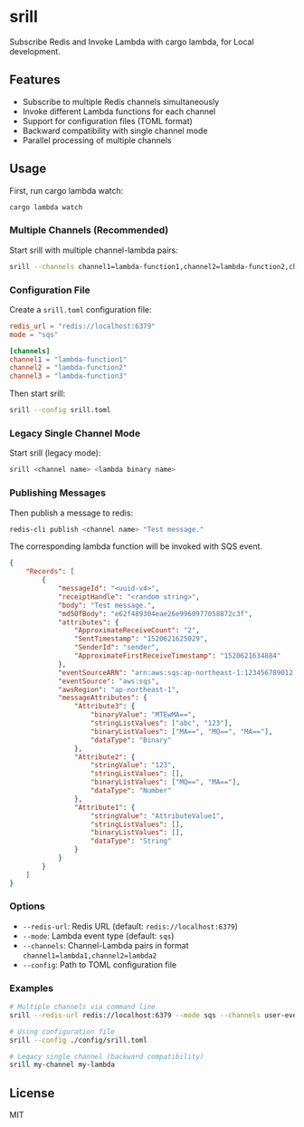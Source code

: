 # srill

Subscribe Redis and Invoke Lambda with cargo lambda, for Local development.

## Features

- Subscribe to multiple Redis channels simultaneously
- Invoke different Lambda functions for each channel
- Support for configuration files (TOML format)
- Backward compatibility with single channel mode
- Parallel processing of multiple channels

## Usage

First, run cargo lambda watch:
```sh
cargo lambda watch
```

### Multiple Channels (Recommended)

Start srill with multiple channel-lambda pairs:
```sh
srill --channels channel1=lambda-function1,channel2=lambda-function2,channel3=lambda-function3
```

### Configuration File

Create a `srill.toml` configuration file:
```toml
redis_url = "redis://localhost:6379"
mode = "sqs"

[channels]
channel1 = "lambda-function1"
channel2 = "lambda-function2"
channel3 = "lambda-function3"
```

Then start srill:
```sh
srill --config srill.toml
```

### Legacy Single Channel Mode

Start srill (legacy mode):
```sh
srill <channel name> <lambda binary name>
```

### Publishing Messages

Then publish a message to redis:
```sh
redis-cli publish <channel name> "Test message."
```

The corresponding lambda function will be invoked with SQS event.

```json
{
    "Records": [
        {
            "messageId": "<uuid-v4>",
            "receiptHandle": "<random string>",
            "body": "Test message.",
            "md5OfBody": "e62f489304eae26e9960977058872c3f",
            "attributes": {
                "ApproximateReceiveCount": "2",
                "SentTimestamp": "1520621625029",
                "SenderId": "sender",
                "ApproximateFirstReceiveTimestamp": "1520621634884"
            },
            "eventSourceARN": "arn:aws:sqs:ap-northeast-1:123456789012:SQSQueue",
            "eventSource": "aws:sqs",
            "awsRegion": "ap-northeast-1",
            "messageAttributes": {
                "Attribute3": {
                    "binaryValue": "MTEwMA==",
                    "stringListValues": ["abc", "123"],
                    "binaryListValues": ["MA==", "MQ==", "MA=="],
                    "dataType": "Binary"
                },
                "Attribute2": {
                    "stringValue": "123",
                    "stringListValues": [],
                    "binaryListValues": ["MQ==", "MA=="],
                    "dataType": "Number"
                },
                "Attribute1": {
                    "stringValue": "AttributeValue1",
                    "stringListValues": [],
                    "binaryListValues": [],
                    "dataType": "String"
                }
            }
        }
    ]
}
```

### Options

- `--redis-url`: Redis URL (default: `redis://localhost:6379`)
- `--mode`: Lambda event type (default: `sqs`)
- `--channels`: Channel-Lambda pairs in format `channel1=lambda1,channel2=lambda2`
- `--config`: Path to TOML configuration file

### Examples

```sh
# Multiple channels via command line
srill --redis-url redis://localhost:6379 --mode sqs --channels user-events=user-lambda,order-events=order-lambda

# Using configuration file
srill --config ./config/srill.toml

# Legacy single channel (backward compatibility)
srill my-channel my-lambda
```

## License

MIT
